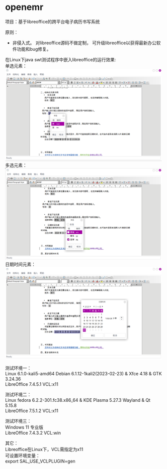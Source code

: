 # openemr
项目：基于libreoffice的跨平台电子病历书写系统  

原则：  
* 非侵入式。 对libreoffice源码不做定制， 可升级libreoffice以获得最新办公软件功能和bug修复。


在Linux下java swt测试程序中嵌入libreoffice的运行效果:  
单选元素：
![alt 无法显示图片，检查你的网络](https://github.com/jackknowit/openemr/blob/main/doc/images/singlesel.png)
多选元素：
![alt 无法显示图片，检查你的网络](https://github.com/jackknowit/openemr/blob/main/doc/images/multisel.png)
日期时间元素：
![alt 无法显示图片，检查你的网络](https://github.com/jackknowit/openemr/blob/main/doc/images/datetime.png)


测试环境一：    
Linux 6.1.0-kali5-amd64 Debian 6.1.12-1kali2(2023-02-23) & Xfce 4.18 & GTK 3.24.36  
LibreOffice 7.4.5.1 VCL:x11  

测试环境二：  
Linux fedora 6.2.2-301.fc38.x86_64 & KDE Plasma 5.27.3 Wayland & Qt 5.15.8  
LibreOffice 7.5.1.2 VCL:x11  

测试环境三：  
Windows 11 专业版  
LibreOffice 7.4.3.2 VCL:win  

其它：  
Libreoffice在Linux下，VCL需指定为x11  
可设置环境变量：  
export SAL_USE_VCLPLUGIN=gen






